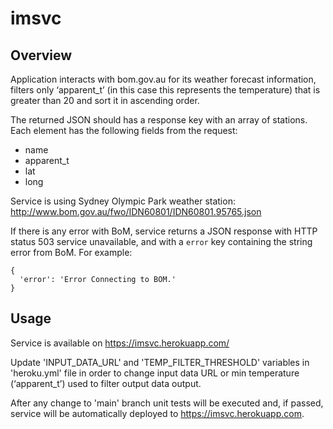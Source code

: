 # imsvc
## Overview
Application interacts with bom.gov.au for its weather forecast information, filters only ‘apparent_t’ (in this case this
represents the temperature) that is greater than 20 and sort it in ascending order.

The returned JSON should has a response key with an array of stations. Each element has the following fields from the request:
  - name
  - apparent_t
  - lat
  - long

Service is using Sydney Olympic Park weather station: http://www.bom.gov.au/fwo/IDN60801/IDN60801.95765.json

If there is any error with BoM, service returns a JSON response with HTTP status 503 service unavailable, and with a `error` key containing the string error from BoM. 
For example:
```
{
  'error': 'Error Connecting to BOM.'
}
```

## Usage
Service is available on https://imsvc.herokuapp.com/

Update 'INPUT_DATA_URL' and 'TEMP_FILTER_THRESHOLD' variables in 'heroku.yml' file in order to change input data URL or min temperature (‘apparent_t’) used to filter output data output.

After any change to 'main' branch unit tests will be executed and, if passed, service will be automatically deployed to https://imsvc.herokuapp.com.
